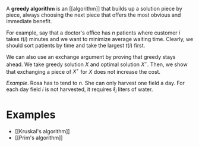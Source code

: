 A **greedy algorithm** is an [[algorithm]] that builds up a solution piece by piece, always choosing the next piece that offers the most obvious and immediate benefit.

For example, say that a doctor's office has $n$ patients where customer $i$ takes $t(i)$ minutes and we want to minimize average waiting time. Clearly, we should sort patients by time and take the largest $t(i)$ first. 

We can also use an exchange argument by proving that greedy stays ahead. We take greedy solution $X$ and optimal solution $X^\star$. Then, we show that exchanging a piece of $X^\star$ for $X$ does not increase the cost.

_Example_. Rosa has to tend to $n$. She can only harvest one field a day. For each day field $i$ is not harvested, it requires $\ell_i$ liters of water.

# Examples

* [[Kruskal's algorithm]]
* [[Prim's algorithm]]